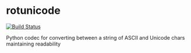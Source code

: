 rotunicode
==========

[![Build Status](https://travis-ci.org/box/rotunicode.png?branch=master)](https://travis-ci.org/box/rotunicode)

Python codec for converting between a string of ASCII and Unicode chars maintaining readability
